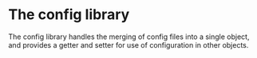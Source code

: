 # The config library

The config library handles the merging of config files into a single object, and provides a getter and setter for use of configuration in other objects.